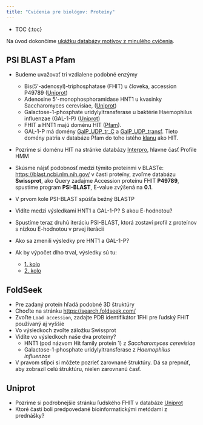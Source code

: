 ```yaml
---
title: "Cvičenia pre biológov: Proteíny"
---
```


* TOC
{:toc}


Na úvod dokončíme [ukážku databázy motívov z minulého cvičenia](./cb-expr2.html#kvasinkové-transkripčné-faktory-v-sgd).

## PSI BLAST a Pfam

  - Budeme uvažovať tri vzdialene podobné enzýmy
      - Bis(5'-adenosyl)-triphosphatase (FHIT) u človeka, accession
        P49789 ([Uniprot](https://www.uniprot.org/uniprot/P49789))
      - Adenosine 5'-monophosphoramidase HNT1 u kvasinky Saccharomyces
        cerevisiae, ([Uniprot](https://www.uniprot.org/uniprot/Q9BX68))
      - Galactose-1-phosphate uridylyltransferase u baktérie Haemophilus
        influenzae (GAL-1-P)
        ([Uniprot](https://www.uniprot.org/uniprot/P31764))
      - FHIT a HNT1 majú doménu HIT
        ([Pfam](https://www.ebi.ac.uk/interpro/entry/pfam/PF01230/)).
      - GAL-1-P má domény
        [GalP\_UDP\_tr\_C](https://www.ebi.ac.uk/interpro/entry/pfam/PF02744/)
        a
        [GalP\_UDP\_transf](https://www.ebi.ac.uk/interpro/entry/pfam/PF01087/).
        Tieto domény patria v databáze Pfam do toho istého
        [klanu](https://www.ebi.ac.uk/interpro/set/pfam/CL0265/) ako
        HIT.
  - Pozrime si doménu HIT na stránke databázy [Interpro](https://www.ebi.ac.uk/interpro/entry/pfam/PF01230/), hlavne časť
    Profile HMM


  - Skúsme nájsť podobnosť medzi týmito proteínmi v BLASTe:
    <https://blast.ncbi.nlm.nih.gov/> v časti proteíny, zvoľme databázu
    **Swissprot**, ako Query zadajme Accession proteínu FHIT **P49789**,
    spustime program **PSI-BLAST**, E-value zvýšená na **0.1**.
  - V prvom kole PSI-BLAST spúšťa bežný BLASTP
  - Vidíte medzi výsledkami HNT1 a GAL-1-P? S akou E-hodnotou?
  - Spustíme teraz druhú iteráciu PSI-BLAST, ktorá zostaví profil z
    proteínov s nízkou E-hodnotou v prvej iterácii
  - Ako sa zmenili výsledky pre HNT1 a GAL-1-P?


  - Ak by výpočet dlho trval, výsledky sú tu:
      - [1.
        kolo](https://blast.ncbi.nlm.nih.gov/Blast.cgi?CMD=Get&RID=MGF6WZTN016)
      - [2.
        kolo](https://blast.ncbi.nlm.nih.gov/Blast.cgi?CMD=Get&RID=MGFDET28013)

## FoldSeek

* Pre zadaný proteín hľadá podobné 3D štruktúry
* Choďte na stránku <https://search.foldseek.com/>
* Zvoľte `Load accession`, zadajte PDB identifikátor 1FHI pre ľudský FHIT používaný aj vyššie
* Vo výsledkoch zvoľte záložku Swissprot
* Vidíte vo výsledkoch naše dva proteiny?
  * HNT1 (pod názvom Hit family protein 1) z *Saccharomyces cerevisiae*
  * Galactose-1-phosphate uridylyltransferase z *Haemophilus influenzae*
* V pravom stĺpci si môžete pozrieť zarovnané štruktúry. Dá sa prepnúť, aby zobrazil celú štruktúru, nielen zarovnanú časť.


## Uniprot

- Pozrime si podrobnejšie stránku ľudského FHIT v databáze [Uniprot](https://www.uniprot.org/uniprot/P49789)
- Ktoré časti boli predpovedané bioinformatickými metódami z prednášky?


